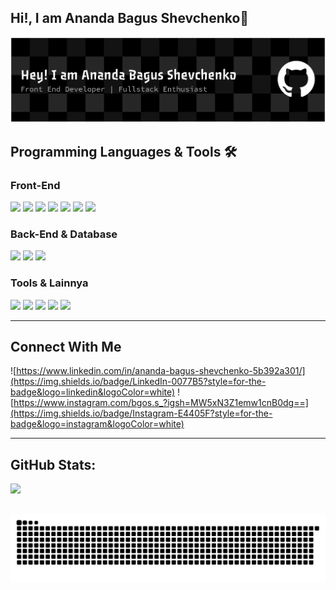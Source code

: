 ## Hi!, I am Ananda Bagus Shevchenko👋
![Bagus](github-header-banner.png)

## Programming Languages & Tools 🛠️

### Front-End
<img src="https://img.shields.io/badge/HTML5-E34F26?style=for-the-badge&logo=html5&logoColor=white"/> <img src="https://img.shields.io/badge/CSS3-1572B6?style=for-the-badge&logo=css3&logoColor=white" /> <img src="https://img.shields.io/badge/JavaScript-323330?style=for-the-badge&logo=javascript&logoColor=F7DF1E" /> <img src="https://img.shields.io/badge/TypeScript-007ACC?style=for-the-badge&logo=typescript&logoColor=white" /> <img src="https://img.shields.io/badge/Tailwind_CSS-38B2AC?style=for-the-badge&logo=tailwind-css&logoColor=white" /> <img src="https://img.shields.io/badge/Bootstrap-563D7C?style=for-the-badge&logo=bootstrap&logoColor=white" /> <img src="https://img.shields.io/badge/React-20232A?style=for-the-badge&logo=react&logoColor=61DAFB" />

### Back-End & Database
<img src="https://img.shields.io/badge/PHP-777BB4?style=for-the-badge&logo=php&logoColor=white" /> <img src="https://img.shields.io/badge/MySQL-005C84?style=for-the-badge&logo=mysql&logoColor=white" /> <img src="https://img.shields.io/badge/MongoDB-4EA94B?style=for-the-badge&logo=mongodb&logoColor=white" />

### Tools & Lainnya
<img src="https://img.shields.io/badge/Visual_Studio_Code-0078D4?style=for-the-badge&logo=visual%20studio%20code&logoColor=white" /> <img src="https://img.shields.io/badge/Linux-FCC624?style=for-the-badge&logo=linux&logoColor=black" /> <img src="https://img.shields.io/badge/Docker-2CA5E0?style=for-the-badge&logo=docker&logoColor=white" /> <img src="https://img.shields.io/badge/GitHub-100000?style=for-the-badge&logo=github&logoColor=white" /> <img src="https://img.shields.io/badge/Figma-F24E1E?style=for-the-badge&logo=figma&logoColor=white" />

---

## Connect With Me
![https://www.linkedin.com/in/ananda-bagus-shevchenko-5b392a301/](https://img.shields.io/badge/LinkedIn-0077B5?style=for-the-badge&logo=linkedin&logoColor=white) ![https://www.instagram.com/bgos.s_?igsh=MW5xN3Z1emw1cnB0dg==](https://img.shields.io/badge/Instagram-E4405F?style=for-the-badge&logo=instagram&logoColor=white)

---

## GitHub Stats:
![](https://github-readme-stats.vercel.app/api/top-langs/?username=bguss03&theme=dark&hide_border=false&include_all_commits=false&count_private=false&layout=compact)

##

<img src="https://raw.githubusercontent.com/bguss03/bguss03/output/snake.svg" alt="Snake animation" />

###